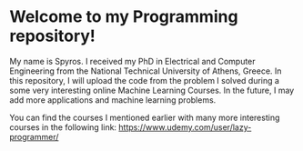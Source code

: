 # Welcome to my Programming repository!

My name is Spyros. I received my PhD in Electrical and Computer Engineering from the National Technical University of Athens, Greece. In this repository, I will upload the code from the problem I solved during a some very interesting online Machine Learning Courses. In the future, I may add more applications and machine learning problems.

You can find the courses I mentioned earlier with many more interesting courses in the following link:
https://www.udemy.com/user/lazy-programmer/
